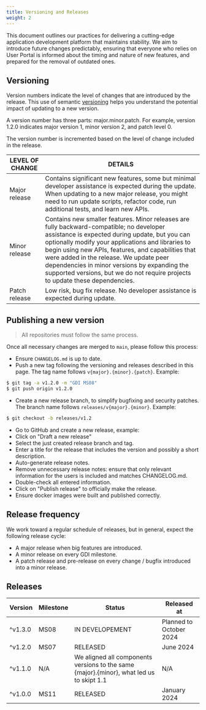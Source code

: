 ```yaml
---
title: Versioning and Releases
weight: 2
---
```


<!--
SPDX-FileCopyrightText: 2024 PNED G.I.E.

SPDX-License-Identifier: CC-BY-4.0
-->

This document outlines our practices for delivering a cutting-edge application development platform that maintains stability. We aim to introduce future changes predictably, ensuring that everyone who relies on User Portal is informed about the timing and nature of new features, and prepared for the removal of outdated ones.

## Versioning

Version numbers indicate the level of changes that are introduced by the release. This use of semantic [versioning](https://semver.org/) helps you understand the potential impact of updating to a new version.

A version number has three parts: major.minor.patch. For example, version 1.2.0 indicates major version 1, minor version 2, and patch level 0.

The version number is incremented based on the level of change included in the release.

| LEVEL OF CHANGE | DETAILS |
|-|-|
|Major release | Contains significant new features, some but minimal developer assistance is expected during the update. When updating to a new major release, you might need to run update scripts, refactor code, run additional tests, and learn new APIs. |
| Minor release | Contains new smaller features. Minor releases are fully backward-compatible; no developer assistance is expected during update, but you can optionally modify your applications and libraries to begin using new APIs, features, and capabilities that were added in the release. We update peer dependencies in minor versions by expanding the supported versions, but we do not require projects to update these dependencies. |
| Patch release| Low risk, bug fix release. No developer assistance is expected during update.|

## Publishing a new version

> All repositories must follow the same process.

Once all necessary changes are merged to `main`, please follow this process:
- Ensure `CHANGELOG.md` is up to date.
- Push a new tag following the versioning and releases described in this page. The tag name follows `v{major}.{minor}.{patch}`. Example:
```bash
$ git tag -a v1.2.0 -m "GDI MS08"
$ git push origin v1.2.0
```
- Create a new release branch, to simplify bugfixing and security patches. The branch name follows `releases/v{major}.{minor}`. Example:
```bash
$ git checkout -b releases/v1.2
```
- Go to GitHub and create a new release, example: 
- Click on "Draft a new release" 
- Select the just created release branch and tag.
- Enter a title for the release that includes the version and possibly a short description.
- Auto-generate release notes.
- Remove unnecessary release notes: ensure that only relevant information for the users is included and matches CHANGELOG.md.
- Double-check all entered information.
- Click on "Publish release" to officially make the release.
- Ensure docker images were built and published correctly.

## Release frequency

We work toward a regular schedule of releases, but in general, expect the following release cycle:

- A major release when big features are introduced.
- A minor release on every GDI milestone.
- A patch release and pre-release on every change / bugfix introduced into a minor release.

## Releases

| Version | Milestone | Status | Released at |
|-|-|-|-|
| ^v1.3.0 | MS08 | IN DEVELOPEMENT | Planned to October 2024 |
| ^v1.2.0 | MS07 | RELEASED | June 2024 |
| ^v1.1.0 | N/A | We aligned all components versions to the same {major}.{minor}, what led us to skipt 1.1 | N/A |
| ^v1.0.0 | MS11 | RELEASED | January 2024 |



